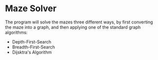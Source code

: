 # Maze Solver
The program will solve the mazes three different ways, by first converting the maze into a graph, and then applying one of the standard graph algorithms:

- Depth-First-Search
- Breadth-First-Search
- Dijsktra's Algorithm 
